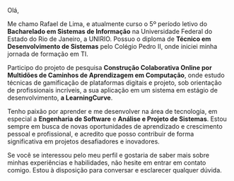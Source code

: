 Olá,

Me chamo Rafael de Lima, e atualmente curso o 5º período letivo do **Bacharelado em Sistemas de Informação** na Universidade Federal do Estado do Rio de Janeiro, a UNIRIO. Possuo o diploma de **Técnico em Desenvolvimento de Sistemas** pelo Colégio Pedro II, onde iniciei minha jornada de formação em TI.

Participo do projeto de pesquisa **Construção Colaborativa Online por Multidões de Caminhos de Aprendizagem em Computação**, onde estudo técnicas de gamificação de plataformas digitais e projeto, sob orientação de profissionais incríveis, a sua aplicação em um sistema em estágio de desenvolvimento, **a LearningCurve**.

Tenho paixão por aprender e me desenvolver na área de tecnologia, em especial a **Engenharia de Software** e **Análise e Projeto de Sistemas**. Estou sempre em busca de novas oportunidades de aprendizado e crescimento pessoal e profissional, e acredito que posso contribuir de forma significativa em projetos desafiadores e inovadores.

Se você se interessou pelo meu perfil e gostaria de saber mais sobre minhas experiências e habilidades, não hesite em entrar em contato comigo. Estou à disposição para conversar e esclarecer qualquer dúvida.